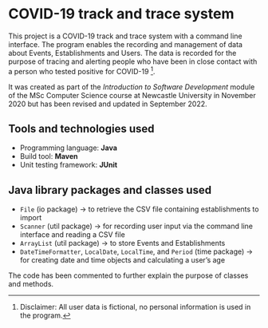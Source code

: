 # COVID-19 track and trace system

This project is a COVID-19 track and trace system with a command line interface. The program enables the recording and management of data about Events, Establishments and Users. The data is recorded for the purpose of tracing and alerting people who have been in close contact with a person who tested positive for COVID-19 [^1].

It was created as part of the *Introduction to Software Development* module of the MSc Computer Science course at Newcastle University in November 2020 but has been revised and updated in September 2022.

## Tools and technologies used

- Programming language: **Java**
- Build tool: **Maven**
- Unit testing framework: **JUnit**

## Java library packages and classes used

- `File` (io package) -> to retrieve the CSV file containing establishments to import
- `Scanner` (util package) -> for recording user input via the command line interface and reading a CSV file
- `ArrayList` (util package) -> to store Events and Establishments
- `DateTimeFormatter`, `LocalDate`, `LocalTime`, and `Period` (time package) -> for creating date and time objects and calculating a user’s age

The code has been commented to further explain the purpose of classes and methods.

[^1]: Disclaimer: All user data is fictional, no personal information is used in the program.
